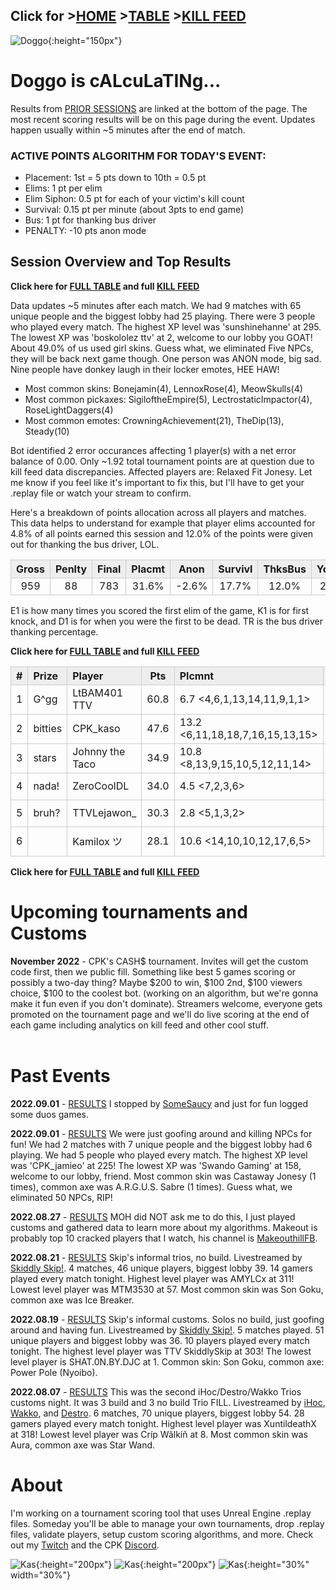 <meta http-equiv="refresh" content="30">

<style>
      .tableFixHead {
        overflow-y: auto;
        height: 195px;
      }
      .tableFixHead thead th {
        position: sticky;
        top: 0;
      }
      table {
        border-collapse: collapse;
        width: 100%;
      }
      th,
      td {
        padding: 2px 2x;
        border: 1px solid #ccc;
      }
      th {
        background: #eee;
      }
</style>

<script>
    var countUpdDate = new Date("Oct 30, 2022 12:11:19").getTime(); // Set the date we're counting down to
    var x = setInterval(function () {
        var timeNow = new Date().getTime(); // Get today's date and time
        var distance = timeNow - countUpdDate; // Find the distance between now and the count down date
        var days = Math.floor(distance / (1000 * 60 * 60 * 24));
        var hours = Math.floor((distance % (1000 * 60 * 60 * 24)) / (1000 * 60 * 60));
        var minutes = Math.floor((distance % (1000 * 60 * 60)) / (1000 * 60));
        var seconds = Math.floor((distance % (1000 * 60)) / 1000);
        var minutesString = minutes.toString();
        var secondsString = seconds.toString();
        if (minutesString.length < 2) {
            minutesString = "0" + minutesString;
        }
        if (secondsString.length < 2) {
            secondsString = "0" + secondsString;
        }
        document.getElementById("countUpTimer").innerHTML = minutesString + ":" + secondsString + " since updt"; // Display the result in the element with id="demo"
        // If the count down is finished, write some text
        if (distance < 0) {
            clearInterval(x);
            document.getElementById("countUpTimer").innerHTML = "EXPIRED";
        }
    }, 1000); // Update the count down every 1000 milliseconds
</script>


<strong><span id="countUpTimer" style="color:red;background-color:white;font-size:add_size"></span></strong>

## Click for >[HOME](https://www.kaso.gg) >[TABLE](https://www.kaso.gg/fullresults) >[KILL FEED](https://www.kaso.gg/killfeed)<br>

![Doggo](/images/dogs/chalkboardDog1.png){:height="150px"}
# Doggo is cALcuLaTINg...
Results from [PRIOR SESSIONS](#past-events) are linked at the bottom of the page. The most recent scoring results will be on this page during the event. Updates happen usually within ~5 minutes after the end of match.



### ACTIVE POINTS ALGORITHM FOR TODAY'S EVENT:
- Placement: 1st = 5 pts down to 10th = 0.5 pt
- Elims: 1 pt per elim
- Elim Siphon: 0.5 pt for each of your victim's kill count
- Survival: 0.15 pt per minute (about 3pts to end game)
- Bus: 1 pt for thanking bus driver
- PENALTY: -10 pts anon mode

## Session Overview and Top Results
**Click here for [FULL TABLE](https://www.kaso.gg/fullresults) and full [KILL FEED](https://www.kaso.gg/killfeed)**<br>

Data updates ~5 minutes after each match. We had 9 matches with 65 unique people and the biggest lobby had 25 playing. There were 3 people who played every match. The highest XP level was 'sunshinehanne' at 295. The lowest XP was 'boskololez ttv' at 2, welcome to our lobby you GOAT! About 49.0% of us used girl skins. Guess what, we eliminated Five NPCs, they will be back next game though. One person was ANON mode, big sad. Nine people have donkey laugh in their locker emotes, HEE HAW!

* Most common skins: Bonejamin(4), LennoxRose(4), MeowSkulls(4)<br>
* Most common pickaxes: SigiloftheEmpire(5), LectrostaticImpactor(4), RoseLightDaggers(4)<br>
* Most common emotes: CrowningAchievement(21), TheDip(13), Steady(10)<br>

Bot identified 2 error occurances affecting 1 player(s) with a net error balance of 0.00. Only ~1.92 total tournament points are at question due to kill feed data discrepancies. Affected players are: Relaxed Fit Jonesy. Let me know if you feel like it's important to fix this, but I'll have to get your .replay file or watch your stream to confirm.

Here's a breakdown of points allocation across all players and matches. This data helps to understand for example that player elims accounted for 4.8% of all points earned this session and 12.0% of the points were given out for thanking the bus driver, LOL.

| Gross  | Penlty | Final  | Placmt | Anon   | Survivl  | ThksBus | YouDed | Elims  | Siphon | NPC    |
| :----: | :----: | :----: | :----: | :----: | :----:   | :----:  | :----: | :----: | :----: | :----: |
|959|88|783|31.6%|-2.6%|17.7%|12.0%|26.4%|4.8%|9.2%|0.9%|

E1 is how many times you scored the first elim of the game, K1 is for first knock, and D1 is for when you were the first to be dead. TR is the bus driver thanking percentage.


**Click here for [FULL TABLE](https://www.kaso.gg/fullresults) and full [KILL FEED](https://www.kaso.gg/killfeed)**<br>

| #      | Prize | Player | Pts    | Plcmnt | Elims | NPCs   | E1     | D1     | K1     | TR     | Lvl    | Skin   | Axe    |
| :----: | :---  | :---   | :----: | :---   | :---  | :----: | :----: | :----: | :----: | :----: | :----: | :----: | :----: |
|1|G^gg|LtBAM401 TTV|60.8|6.7 <4,6,1,13,14,11,9,1,1>|14 (2.8) <3,0,3,0,0,0,1,3,4>|0|1|1|0|33%|222|![](https://media.fortniteapi.io/images/a5a44c839f7779f43da1942d430ba3de/transparent.png){:height="35px"}|![](https://media.fortniteapi.io/images/f9044de32d1d864c49289bb666ddba04/transparent.png){:height="35px"}|
|2|bitties|CPK_kaso|47.6|13.2 <6,11,18,18,7,16,15,13,15>||1|0|1|0|67%|74|![](https://media.fortniteapi.io/images/a22a0c603d543a60dd37432e09d1205e/transparent.png){:height="35px"}|![](https://media.fortniteapi.io/images/eb390e0a1e7ff085ff8c1e7a5a3afa53/transparent.png){:height="35px"}|
|3|stars|Johnny the Taco|34.9|10.8 <8,13,9,15,10,5,12,11,14>|8 (1.3) <1,0,2,0,1,1,2,0,1>|0|1|0|0|11%|67|![](https://media.fortniteapi.io/images/58dd2ce5b48859425c4603533946eb02/transparent.png){:height="35px"}|![](https://media.fortniteapi.io/images/2149460bed6da81cbc9a5c8ba2a0e4ff/transparent.png){:height="35px"}|
|4|nada!|ZeroCoolDL|34.0|4.5 <7,2,3,6>|4 (1.3) <1,2,1,0>|1|0|0|0|50%|113|![](https://media.fortniteapi.io/images/5d20f6c9fb8851f92ee9ec086be1809e/transparent.png){:height="35px"}|![](https://media.fortniteapi.io/images/7c9afa14cbc3d768fe4caabfeed34867/transparent.png){:height="35px"}|
|5|bruh?|TTVLejawon_|30.3|2.8 <5,1,3,2>|17 (4.3) <4,4,3,6>|0|1|0|0|0%|65|![](https://media.fortniteapi.io/images/a4ae8f546570a63acd3d87f50d37bdfc/transparent.png){:height="35px"}|![](https://media.fortniteapi.io/images/f5a2fb23fafa18eebe48bf2bb33d3c2c/transparent.png){:height="35px"}|
|6||Kamilox ツ|28.1|10.6 <14,10,10,12,17,6,5>|9 (1.8) <1,1,2,0,0,2,3>|1|1|0|0|100%|73|![](https://media.fortniteapi.io/images/563d1ba1d0a8f2b9cf438c3c06c985d4/transparent.png){:height="35px"}|![](https://media.fortniteapi.io/images/a2cc22d2f7dc9b3133be728e06948897/transparent.png){:height="35px"}|

**Click here for [FULL TABLE](https://www.kaso.gg/fullresults) and full [KILL FEED](https://www.kaso.gg/killfeed)**<br>


# Upcoming tournaments and Customs
**November 2022** - CPK's CASH$ tournament. Invites will get the custom code first, then we public fill. Something like best 5 games scoring or possibly a two-day thing? Maybe $200 to win, $100 2nd, $100 viewers choice, $100 to the coolest bot. (working on an algorithm, but we're gonna make it fun even if you don't dominate). Streamers welcome, everyone gets promoted on the tournament page and we'll do live scoring at the end of each game including analytics on kill feed and other cool stuff.
<br/>
<br/>

# Past Events

**2022.09.01** - [RESULTS](https://www.kaso.gg/2022_09_01_NPChunt) I stopped by [SomeSaucy](https://www.twitch.tv/somesaucy) and just for fun logged some duos games.

**2022.09.01** - [RESULTS](https://www.kaso.gg/2022_09_01_NPChunt) We were just goofing around and killing NPCs for fun! We had 2 matches with 7 unique people and the biggest lobby had 6 playing. We had 5 people who played every match. The highest XP level was 'CPK_jamieo' at 225! The lowest XP was 'Swando Gaming' at 158, welcome to our lobby, friend. Most common skin was Castaway Jonesy (1 times), common axe was A.R.G.U.S. Sabre (1 times). Guess what, we eliminated 50 NPCs, RIP!

**2022.08.27** - [RESULTS](https://www.kaso.gg/2022_08_27_MOH) MOH did NOT ask me to do this, I just played customs and gathered data to learn more about my algorithms. Makeout is probably top 10 cracked players that I watch, his channel is [MakeouthillFB](https://www.twitch.tv/makeouthillfb).

**2022.08.21** - [RESULTS](https://www.kaso.gg/2022_08_21_SkipTrios) Skip's informal trios, no build. Livestreamed by [Skiddly Skip!](https://www.facebook.com/skiddlyskip). 4 matches, 46 unique players, biggest lobby 39. 14 gamers played every match tonight. Highest level player was AMYLCx at 311! Lowest level player was MTM3530 at 57. Most common skin was Son Goku, common axe was Ice Breaker.

**2022.08.19** - [RESULTS](https://www.kaso.gg/2022_08_19_SkipSolos) Skip's informal customs. Solos no build, just goofing around and having fun. Livestreamed by [Skiddly Skip!](https://www.facebook.com/skiddlyskip). 5 matches played. 51 unique players and biggest lobby was 36. 10 players played every match tonight. The highest level player was TTV SkiddlySkip at 303! The lowest level player is SHAT.0N.BY.DJC at 1. Common skin: Son Goku, common axe: Power Pole (Nyoibo).

**2022.08.07** - [RESULTS](2022_08_07_iHoc-Wakko-Destro_Trios) This was the second iHoc/Destro/Wakko Trios customs night. It was 3 build and 3 no build Trio FILL. Livestreamed by [iHoc](https://www.facebook.com/ihocnationfb), [Wakko](https://www.twitch.tv/darthwakko_thf), and [Destro](https://www.facebook.com/DestroGamingFB). 6 matches, 70 unique players, biggest lobby 54. 28 gamers played every match tonight. Highest level player was XuntildeathX at 318! Lowest level player was Críp Wãlkíñ at 8. Most common skin was Aura, common axe was Star Wand.
<br>

# About
I'm working on a tournament scoring tool that uses Unreal Engine .replay files. Someday you'll be able to manage your own tournaments, drop .replay files, validate players, setup custom scoring algorithms, and more. Check out my [Twitch](https://www.twitch.tv/cpk_kaso) and the CPK [Discord](https://www.twitch.tv/cpk_jamieo).

![Kas](/images/dogs/gamingDog1.png){:height="200px"}
![Kas](/images/dogs/gamingDog2.png){:height="200px"}
![Kas](/images/kas.JPG){:height="30%" width="30%"}

<!---
use double space at end of a line to make a carriage return on the resulting page
![Kas](/images/kas.JPG){:height="20%" width="20%"}
![Kas](/images/gamingDog1.JPG){:height="200px"}
-->

<!--CREATED BY CODE-->
<!--9/13/2022 9:40:28 PM-->
